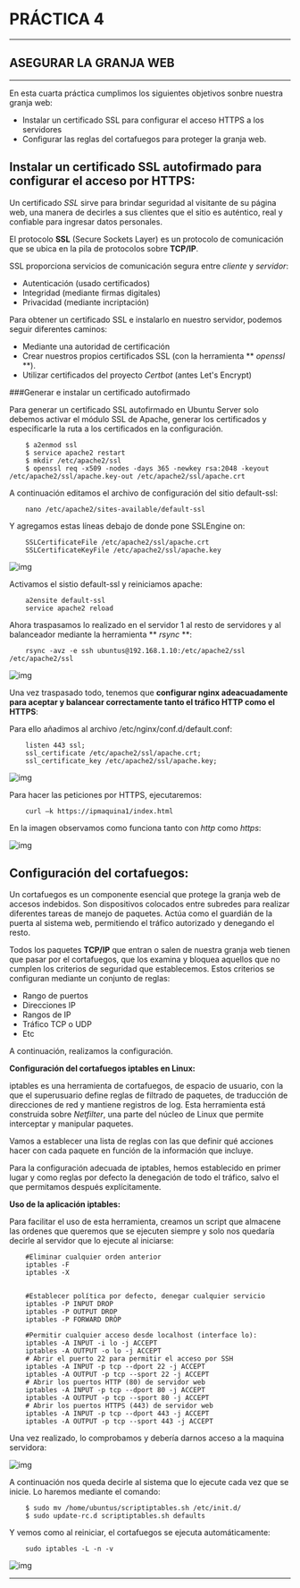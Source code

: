 # PRÁCTICA 4 #
   
***

## **ASEGURAR LA GRANJA WEB** #


***

En esta cuarta práctica cumplimos los siguientes objetivos sonbre nuestra granja web:

- Instalar un certificado SSL para configurar el acceso HTTPS a los servidores
- Configurar las reglas del cortafuegos para proteger la granja web.

## Instalar un certificado **SSL** autofirmado para configurar el acceso por HTTPS:

Un certificado *SSL* sirve para brindar seguridad al visitante de su página web, una manera de decirles a sus clientes que el sitio es auténtico, real y confiable para ingresar datos personales.

El protocolo **SSL** (Secure Sockets Layer) es un protocolo de comunicación que se ubica en la pila de protocolos sobre **TCP/IP**.

SSL proporciona servicios de comunicación segura entre *cliente* y *servidor*:

- Autenticación (usado certificados)
- Integridad (mediante firmas digitales)
- Privacidad (mediante incriptación)

Para obtener un certificado SSL e instalarlo en nuestro servidor, podemos seguir diferentes caminos:

- Mediante una autoridad de certificación
- Crear nuestros propios certificados SSL (con la herramienta ** *openssl* **).
- Utilizar certificados del proyecto *Certbot* (antes Let's Encrypt)

###Generar e instalar un certificado autofirmado

Para generar un certificado SSL autofirmado en Ubuntu Server solo debemos activar el módulo SSL de Apache, generar los certificados y especificarle la ruta a los certificados en la configuración.

        $ a2enmod ssl
        $ service apache2 restart
        $ mkdir /etc/apache2/ssl
        $ openssl req -x509 -nodes -days 365 -newkey rsa:2048 -keyout /etc/apache2/ssl/apache.key-out /etc/apache2/ssl/apache.crt

A continuación editamos el archivo de configuración del sitio default-ssl:

        nano /etc/apache2/sites-available/default-ssl

Y agregamos estas líneas debajo de donde pone SSLEngine on:

        SSLCertificateFile /etc/apache2/ssl/apache.crt
        SSLCertificateKeyFile /etc/apache2/ssl/apache.key

![img](https://github.com/JuanDiegoJr7/SWAP/blob/master/Pr%C3%A1cticas/Im%C3%A1genes/4-defaultssl.PNG)

Activamos el sistio default-ssl y reiniciamos apache:

        a2ensite default-ssl
        service apache2 reload

Ahora traspasamos lo realizado en el servidor 1 al resto de servidores y al balanceador mediante la herramienta ** *rsync* **:

        rsync -avz -e ssh ubuntus@192.168.1.10:/etc/apache2/ssl /etc/apache2/ssl

![img](https://github.com/JuanDiegoJr7/SWAP/blob/master/Pr%C3%A1cticas/Im%C3%A1genes/4-traspaso.PNG)


Una vez traspasado todo, tenemos que **configurar nginx adeacuadamente para aceptar y balancear correctamente tanto el tráfico HTTP como el HTTPS**:

Para ello añadimos al archivo /etc/nginx/conf.d/default.conf:

        listen 443 ssl;
        ssl_certificate /etc/apache2/ssl/apache.crt;
        ssl_certificate_key /etc/apache2/ssl/apache.key;

![img](https://github.com/JuanDiegoJr7/SWAP/blob/master/Pr%C3%A1cticas/Im%C3%A1genes/4-sslpermision.PNG)


Para hacer las peticiones por HTTPS, ejecutaremos:

        curl –k https://ipmaquina1/index.html

En la imagen observamos como funciona tanto con *http* como *https*:

![img](https://github.com/JuanDiegoJr7/SWAP/blob/master/Pr%C3%A1cticas/Im%C3%A1genes/4-finalssl.PNG)


## Configuración del cortafuegos:

Un cortafuegos es un componente esencial que protege la granja web de accesos indebidos. Son dispositivos colocados entre subredes para realizar diferentes tareas de manejo de paquetes. Actúa como el guardián de la puerta al sistema web, permitiendo el tráfico autorizado y denegando el resto.

Todos los paquetes **TCP/IP** que entran o salen de nuestra granja web tienen que pasar por el cortafuegos, que los examina y bloquea aquellos que no cumplen los criterios de seguridad que establecemos. Estos criterios se configuran mediante un conjunto de reglas:

- Rango de puertos
- Direcciones IP
- Rangos de IP
- Tráfico TCP o UDP
- Etc

A continuación, realizamos la configuración.

**Configuración del cortafuegos iptables en Linux:**


iptables es una herramienta de cortafuegos, de espacio de usuario, con la que el superusuario define reglas de filtrado de paquetes, de traducción de direcciones de red y mantiene registros de log. Esta herramienta está construida sobre *Netfilter*, una parte del núcleo de Linux que permite interceptar y manipular paquetes.

Vamos a establecer una lista de reglas con las que definir qué acciones hacer con cada paquete en función de la información que incluye. 

Para la configuración adecuada de iptables, hemos establecido en primer lugar y como reglas por defecto la denegación de todo el tráfico, salvo el que permitamos después explícitamente. 


**Uso de la aplicación iptables:**


Para facilitar el uso de esta herramienta, creamos un script que almacene las ordenes que queremos que se ejecuten siempre y solo nos quedaría decirle al servidor que lo ejecute al iniciarse:

        #Eliminar cualquier orden anterior
        iptables -F
        iptables -X


        #Establecer política por defecto, denegar cualquier servicio
        iptables -P INPUT DROP
        iptables -P OUTPUT DROP
        iptables -P FORWARD DRÒP

        #Permitir cualquier acceso desde localhost (interface lo):
        iptables -A INPUT -i lo -j ACCEPT
        iptables -A OUTPUT -o lo -j ACCEPT
        # Abrir el puerto 22 para permitir el acceso por SSH
        iptables -A INPUT -p tcp --dport 22 -j ACCEPT
        iptables -A OUTPUT -p tcp --sport 22 -j ACCEPT
        # Abrir los puertos HTTP (80) de servidor web
        iptables -A INPUT -p tcp --dport 80 -j ACCEPT
        iptables -A OUTPUT -p tcp --sport 80 -j ACCEPT
        # Abrir los puertos HTTPS (443) de servidor web
        iptables -A INPUT -p tcp --dport 443 -j ACCEPT
        iptables -A OUTPUT -p tcp --sport 443 -j ACCEPT

Una vez realizado, lo comprobamos y debería darnos acceso a la maquina servidora:

![img](https://github.com/JuanDiegoJr7/SWAP/blob/master/Pr%C3%A1cticas/Im%C3%A1genes/4-scriptprueba.PNG)

A continuación nos queda decirle al sistema que lo ejecute cada vez que se inicie. Lo haremos mediante el comando:

        $ sudo mv /home/ubuntus/scriptiptables.sh /etc/init.d/
        $ sudo update-rc.d scriptiptables.sh defaults

Y vemos como al reiniciar, el cortafuegos se ejecuta automáticamente:
        
        sudo iptables -L -n -v

![img](https://github.com/JuanDiegoJr7/SWAP/blob/master/Pr%C3%A1cticas/Im%C3%A1genes/4-finscript.PNG)

---


